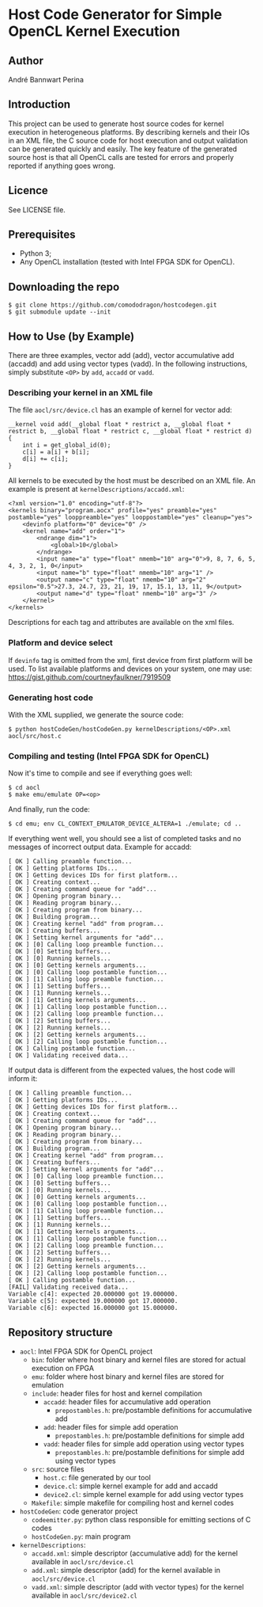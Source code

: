 # Host Code Generator for Simple OpenCL Kernel Execution

## Author

André Bannwart Perina

## Introduction

This project can be used to generate host source codes for kernel execution in heterogeneous platforms. By describing kernels and their IOs in an XML file, the C source code for host execution and output validation can be generated quickly and easily. The key feature of the generated source host is that all OpenCL calls are tested for errors and properly reported if anything goes wrong.

## Licence

See LICENSE file.

## Prerequisites

* Python 3;
* Any OpenCL installation (tested with Intel FPGA SDK for OpenCL).

## Downloading the repo

```
$ git clone https://github.com/comododragon/hostcodegen.git
$ git submodule update --init
```

## How to Use (by Example)

There are three examples, vector add (add), vector accumulative add (accadd) and add using vector types (vadd). In the following instructions, simply substitute ```<OP>``` by ```add```, ```accadd``` or ```vadd```.

### Describing your kernel in an XML file

The file ```aocl/src/device.cl``` has an example of kernel for vector add:

```
__kernel void add(__global float * restrict a, __global float * restrict b, __global float * restrict c, __global float * restrict d) {
	int i = get_global_id(0);
	c[i] = a[i] + b[i];
	d[i] += c[i];
}
```

All kernels to be executed by the host must be described on an XML file. An example is present at ```kernelDescriptions/accadd.xml```:

```
<?xml version="1.0" encoding="utf-8"?>
<kernels binary="program.aocx" profile="yes" preamble="yes" postamble="yes" looppreamble="yes" looppostamble="yes" cleanup="yes">
	<devinfo platform="0" device="0" />
	<kernel name="add" order="1">
		<ndrange dim="1">
			<global>10</global>
		</ndrange>
		<input name="a" type="float" nmemb="10" arg="0">9, 8, 7, 6, 5, 4, 3, 2, 1, 0</input>
		<input name="b" type="float" nmemb="10" arg="1" />
		<output name="c" type="float" nmemb="10" arg="2" epsilon="0.5">27.3, 24.7, 23, 21, 19, 17, 15.1, 13, 11, 9</output>
		<output name="d" type="float" nmemb="10" arg="3" />
	</kernel>
</kernels>
```

Descriptions for each tag and attributes are available on the xml files.

### Platform and device select

If ```devinfo``` tag is omitted from the xml, first device from first platform will be used. To list available platforms and devices on your system, one may use: https://gist.github.com/courtneyfaulkner/7919509

### Generating host code

With the XML supplied, we generate the source code:

```
$ python hostCodeGen/hostCodeGen.py kernelDescriptions/<OP>.xml aocl/src/host.c
```

### Compiling and testing (Intel FPGA SDK for OpenCL)

Now it's time to compile and see if everything goes well:

```
$ cd aocl
$ make emu/emulate OP=<op>
```

And finally, run the code:

```
$ cd emu; env CL_CONTEXT_EMULATOR_DEVICE_ALTERA=1 ./emulate; cd ..
```

If everything went well, you should see a list of completed tasks and no messages of incorrect output data. Example for accadd:

```
[ OK ] Calling preamble function...
[ OK ] Getting platforms IDs...
[ OK ] Getting devices IDs for first platform...
[ OK ] Creating context...
[ OK ] Creating command queue for "add"...
[ OK ] Opening program binary...
[ OK ] Reading program binary...
[ OK ] Creating program from binary...
[ OK ] Building program...
[ OK ] Creating kernel "add" from program...
[ OK ] Creating buffers...
[ OK ] Setting kernel arguments for "add"...
[ OK ] [0] Calling loop preamble function...
[ OK ] [0] Setting buffers...
[ OK ] [0] Running kernels...
[ OK ] [0] Getting kernels arguments...
[ OK ] [0] Calling loop postamble function...
[ OK ] [1] Calling loop preamble function...
[ OK ] [1] Setting buffers...
[ OK ] [1] Running kernels...
[ OK ] [1] Getting kernels arguments...
[ OK ] [1] Calling loop postamble function...
[ OK ] [2] Calling loop preamble function...
[ OK ] [2] Setting buffers...
[ OK ] [2] Running kernels...
[ OK ] [2] Getting kernels arguments...
[ OK ] [2] Calling loop postamble function...
[ OK ] Calling postamble function...
[ OK ] Validating received data...
```

If output data is different from the expected values, the host code will inform it:

```
[ OK ] Calling preamble function...
[ OK ] Getting platforms IDs...
[ OK ] Getting devices IDs for first platform...
[ OK ] Creating context...
[ OK ] Creating command queue for "add"...
[ OK ] Opening program binary...
[ OK ] Reading program binary...
[ OK ] Creating program from binary...
[ OK ] Building program...
[ OK ] Creating kernel "add" from program...
[ OK ] Creating buffers...
[ OK ] Setting kernel arguments for "add"...
[ OK ] [0] Calling loop preamble function...
[ OK ] [0] Setting buffers...
[ OK ] [0] Running kernels...
[ OK ] [0] Getting kernels arguments...
[ OK ] [0] Calling loop postamble function...
[ OK ] [1] Calling loop preamble function...
[ OK ] [1] Setting buffers...
[ OK ] [1] Running kernels...
[ OK ] [1] Getting kernels arguments...
[ OK ] [1] Calling loop postamble function...
[ OK ] [2] Calling loop preamble function...
[ OK ] [2] Setting buffers...
[ OK ] [2] Running kernels...
[ OK ] [2] Getting kernels arguments...
[ OK ] [2] Calling loop postamble function...
[ OK ] Calling postamble function...
[FAIL] Validating received data...
Variable c[4]: expected 20.000000 got 19.000000.
Variable c[5]: expected 19.000000 got 17.000000.
Variable c[6]: expected 16.000000 got 15.000000.
```

## Repository structure

* ```aocl```: Intel FPGA SDK for OpenCL project
	* ```bin```: folder where host binary and kernel files are stored for actual execution on FPGA
	* ```emu```: folder where host binary and kernel files are stored for emulation
	* ```include```: header files for host and kernel compilation
		* ```accadd```: header files for accumulative add operation
			* ```prepostambles.h```: pre/postamble definitions for accumulative add
		* ```add```: header files for simple add operation
			* ```prepostambles.h```: pre/postamble definitions for simple add
		* ```vadd```: header files for simple add operation using vector types
			* ```prepostambles.h```: pre/postamble definitions for simple add using vector types
	* ```src```: source files
		* ```host.c```: file generated by our tool
		* ```device.cl```: simple kernel example for add and accadd
		* ```device2.cl```: simple kernel example for add using vector types
	* ```Makefile```: simple makefile for compiling host and kernel codes
* ```hostCodeGen```: code generator project
	* ```codeemitter.py```: python class responsible for emitting sections of C codes
	* ```hostCodeGen.py```: main program
* ```kernelDescriptions```:
	* ```accadd.xml```: simple descriptor (accumulative add) for the kernel available in ```aocl/src/device.cl```
	* ```add.xml```: simple descriptor (add) for the kernel available in ```aocl/src/device.cl```
	* ```vadd.xml```: simple descriptor (add with vector types) for the kernel available in ```aocl/src/device2.cl```
